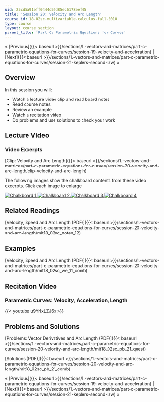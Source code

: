 ```yaml
---
uid: 25cd5a91eff0444d5fd85ec6178eef45
title: 'Session 20: Velocity and Arc Length'
course_id: 18-02sc-multivariable-calculus-fall-2010
type: course
layout: course_section
parent_title: 'Part C: Parametric Equations for Curves'
---
```


« [Previous]({{< baseurl >}}/sections/1.-vectors-and-matrices/part-c-parametric-equations-for-curves/session-19-velocity-and-acceleration) | [Next]({{< baseurl >}}/sections/1.-vectors-and-matrices/part-c-parametric-equations-for-curves/session-21-keplers-second-law) »

Overview
--------

In this session you will:

*   Watch a lecture video clip and read board notes
*   Read course notes
*   Review an example
*   Watch a recitation video
*   Do problems and use solutions to check your work

Lecture Video
-------------

### Video Excerpts

[Clip: Velocity and Arc Length]({{< baseurl >}}/sections/1.-vectors-and-matrices/part-c-parametric-equations-for-curves/session-20-velocity-and-arc-length/clip-velocity-and-arc-length)

The following images show the chalkboard contents from these video excerpts. Click each image to enlarge.

[![Chalkboard 1.](https://open-learning-course-data-production.s3.amazonaws.com/18-02sc-multivariable-calculus-fall-2010/c58646e2a4b4dd349c632d6706fdef3b_MIT18_02SC_L6Brds_5a.png)](https://open-learning-course-data-production.s3.amazonaws.com/18-02sc-multivariable-calculus-fall-2010/c9ac1a6c28f3628a2174b775795c1ff6_MIT18_02SC_L6Brds_5.png "Open in a new window.")[![Chalkboard 2.](https://open-learning-course-data-production.s3.amazonaws.com/18-02sc-multivariable-calculus-fall-2010/eb7e5d61ef2b6000bca4af2a31aa93c5_MIT18_02SC_L6Brds_6a.png)](https://open-learning-course-data-production.s3.amazonaws.com/18-02sc-multivariable-calculus-fall-2010/0fb2abe76fde0ed9075b3a864e644f79_MIT18_02SC_L6Brds_6.png "Open in a new window.")[![Chalkboard 3.](https://open-learning-course-data-production.s3.amazonaws.com/18-02sc-multivariable-calculus-fall-2010/87810b173d48ac8adef6955714b12d62_MIT18_02SC_L6Brds_7a.png)](https://open-learning-course-data-production.s3.amazonaws.com/18-02sc-multivariable-calculus-fall-2010/8c065af6bd2119965c6b8b428b02b0a9_MIT18_02SC_L6Brds_7.png "Open in a new window.")[![Chalkboard 4.](https://open-learning-course-data-production.s3.amazonaws.com/18-02sc-multivariable-calculus-fall-2010/671bede82b44a578cee89de523bd0bdb_MIT18_02SC_L6Brds_8a.png)](https://open-learning-course-data-production.s3.amazonaws.com/18-02sc-multivariable-calculus-fall-2010/9a948fb5b96d2b70f41bd011fbf5fd2b_MIT18_02SC_L6Brds_8.png "Open in a new window.")

Related Readings
----------------

[Velocity, Speed and Arc Length (PDF)]({{< baseurl >}}/sections/1.-vectors-and-matrices/part-c-parametric-equations-for-curves/session-20-velocity-and-arc-length/mit18_02sc_notes_12)

Examples
--------

[Velocity, Speed and Arc Length (PDF)]({{< baseurl >}}/sections/1.-vectors-and-matrices/part-c-parametric-equations-for-curves/session-20-velocity-and-arc-length/mit18_02sc_we_11_comb)

Recitation Video
----------------

### Parametric Curves: Velocity, Acceleration, Length

{{< youtube u9YrIxLZJ6s >}}

Problems and Solutions
----------------------

[Problems: Vector Derivatives and Arc Length (PDF)]({{< baseurl >}}/sections/1.-vectors-and-matrices/part-c-parametric-equations-for-curves/session-20-velocity-and-arc-length/mit18_02sc_pb_21_quest)

[Solutions (PDF)]({{< baseurl >}}/sections/1.-vectors-and-matrices/part-c-parametric-equations-for-curves/session-20-velocity-and-arc-length/mit18_02sc_pb_21_comb)

« [Previous]({{< baseurl >}}/sections/1.-vectors-and-matrices/part-c-parametric-equations-for-curves/session-19-velocity-and-acceleration) | [Next]({{< baseurl >}}/sections/1.-vectors-and-matrices/part-c-parametric-equations-for-curves/session-21-keplers-second-law) »